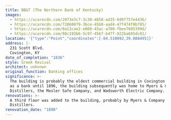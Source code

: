 ```yaml
---
title: BB&T (The Northern Bank of Kentucky)
images:
  - https://ucarecdn.com/2073e3c7-3c30-4858-ad35-6d0f757e4436/
  - https://ucarecdn.com/72860079-3bce-45b8-aad4-47f474f0b785/
  - https://ucarecdn.com/0a13cae2-e008-43ac-a700-fbee7605399d/
  - https://ucarecdn.com/98c193b6-5c97-4567-b47f-922ba685dc81/
location: '{"type":"Point","coordinates":[-84.510092,39.088495]}'
address: |-
  231 Scott Blvd.
  Covington, KY
date_of_completion: "1836"
style: Greek Revival
architect: unknown
original_function: Banking offices
significance: >-
  The building is probably the oldest commercial building in Covington.  Serving
  as a bank until 1896, the building subsequently was home to Myers & Company
  Distillers, the Mosler Safe Company, and Wadsworth Electric Company.
renovations: >-
  A third floor was added to the building, probably by Myers & Company
  Distillers.
renovation_date: "1890"
---
```

